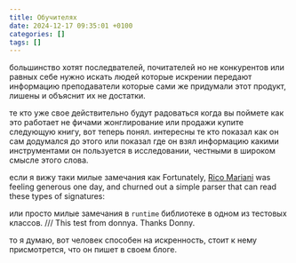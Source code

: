 ```yaml
---
title: Обучителях
date: 2024-12-17 09:35:01 +0100
categories: []
tags: []
---
```

большинство хотят последвателей, почитателей но не конкурентов или равных себе
нужно искать людей которые искрении передают информацию преподаватели которые сами же 
придумали этот продукт, лишены  и объяснит их не достатки.

те кто уже свое действительно будут радоваться когда вы поймете как это работает
не фичами жонглирование или продажи купите следующую книгу,
вот теперь понял.
интересны те кто показал как он сам додумался до этого или показал где он взял информацию какими инструментами он пользуется в исследовании,
честными в широком смысле этого слова.

если я вижу таки милые замечания как
Fortunately, [Rico Mariani](https://learn.microsoft.com/archive/blogs/ricom/) was feeling generous one day, and churned out a simple parser that can read these types of signatures: 

или просто милые замечания в `runtime` библиотеке в одном из тестовых классов.
/// This test from donnya. Thanks Donny. 

то я думаю, вот человек способен на искренность, стоит к нему присмотрется, что он пишет в своем блоге.